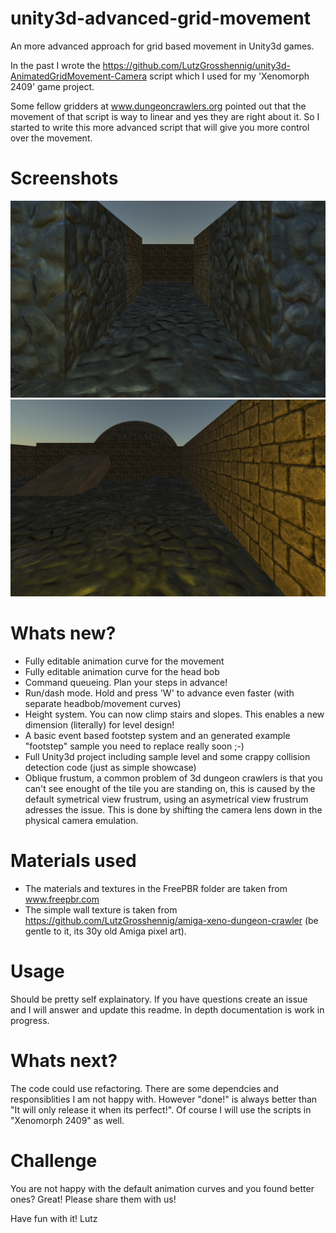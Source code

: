 # unity3d-advanced-grid-movement

An more advanced approach for grid based movement in Unity3d games.

In the past I wrote the https://github.com/LutzGrosshennig/unity3d-AnimatedGridMovement-Camera script which I used for my 'Xenomorph 2409' game project.

Some fellow gridders at www.dungeoncrawlers.org pointed out that the movement of that script is way to linear and yes they are right about it.
So I started to write this more advanced script that will give you more control over the movement.

# Screenshots

![Screenshot](https://github.com/LutzGrosshennig/unity3d-advanced-grid-movement/blob/main/Screenshots/Screenshot_1.jpg)
![Screenshot](https://github.com/LutzGrosshennig/unity3d-advanced-grid-movement/blob/main/Screenshots/Screenshot_2.jpg)

# Whats new?
 * Fully editable animation curve for the movement
 * Fully editable animation curve for the head bob
 * Command queueing. Plan your steps in advance!
 * Run/dash mode. Hold and press 'W' to advance even faster (with separate headbob/movement curves)
 * Height system. You can now climp stairs and slopes. This enables a new dimension (literally) for level design!
 * A basic event based footstep system and an generated example "footstep" sample you need to replace really soon ;-)
 * Full Unity3d project including sample level and some crappy collision detection code (just as simple showcase)
 * Oblique frustum, a common problem of 3d dungeon crawlers is that you can't see enought of the tile you are standing on, this is caused by the default symetrical view frustrum, using an asymetrical view frustrum adresses the issue. This is done by shifting the camera lens down in the physical camera emulation.

# Materials used

 * The materials and textures in the FreePBR folder are taken from www.freepbr.com
 * The simple wall texture is taken from https://github.com/LutzGrosshennig/amiga-xeno-dungeon-crawler (be gentle to it, its 30y old Amiga pixel art).

# Usage

Should be pretty self explainatory. If you have questions create an issue and I will answer and update this readme.
In depth documentation is work in progress. 

# Whats next?

The code could use refactoring. There are some dependcies and responsiblities I am not happy with. However "done!" is always better than "It will only release it when its perfect!". Of course I will use the scripts in "Xenomorph 2409" as well.

# Challenge

You are not happy with the default animation curves and you found better ones? Great! Please share them with us!

Have fun with it!
Lutz
